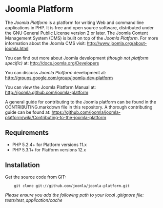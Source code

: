 Joomla Platform
===============

The *Joomla Platform* is a platform for writing Web and command line applications in PHP.	It is free and open source software,
distributed under the GNU General Public License version 2 or later.	The Joomla Content Management System (CMS) is built on
top of the *Joomla Platform*.	For more information about the Joomla CMS visit: http://www.joomla.org/about-joomla.html

You can find out more about Joomla development *(though not platform specific)* at: http://docs.joomla.org/Developers

You can discuss *Joomla Platform* development at: http://groups.google.com/group/joomla-dev-platform

You can view the Joomla Platform Manual at: http://joomla.github.com/joomla-platform

A general guide for contributing to the Joomla platform can be found in the CONTRIBUTING.markdown file in this repository. A thorough contributing guide can be found at: https://github.com/joomla/joomla-platform/wiki/Contributing-to-the-joomla-platform


Requirements
------------

* PHP 5.2.4+ for Platform versions 11.x
* PHP 5.3.1+ for Platform versions 12.x


Installation
------------

Get the source code from GIT:

		git clone git://github.com/joomla/joomla-platform.git

_Please ensure you add the following path to your local .gitignore file: tests/test_application/cache_

